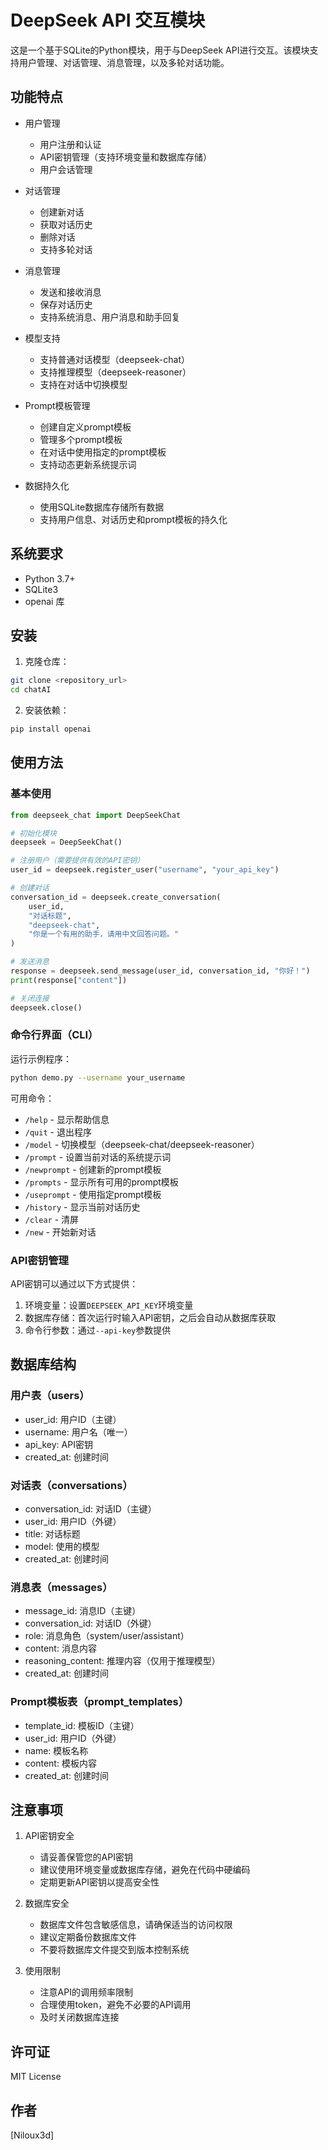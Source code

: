 # DeepSeek API 交互模块

这是一个基于SQLite的Python模块，用于与DeepSeek API进行交互。该模块支持用户管理、对话管理、消息管理，以及多轮对话功能。

## 功能特点

- 用户管理
  - 用户注册和认证
  - API密钥管理（支持环境变量和数据库存储）
  - 用户会话管理

- 对话管理
  - 创建新对话
  - 获取对话历史
  - 删除对话
  - 支持多轮对话

- 消息管理
  - 发送和接收消息
  - 保存对话历史
  - 支持系统消息、用户消息和助手回复

- 模型支持
  - 支持普通对话模型（deepseek-chat）
  - 支持推理模型（deepseek-reasoner）
  - 支持在对话中切换模型

- Prompt模板管理
  - 创建自定义prompt模板
  - 管理多个prompt模板
  - 在对话中使用指定的prompt模板
  - 支持动态更新系统提示词

- 数据持久化
  - 使用SQLite数据库存储所有数据
  - 支持用户信息、对话历史和prompt模板的持久化

## 系统要求

- Python 3.7+
- SQLite3
- openai 库

## 安装

1. 克隆仓库：
```bash
git clone <repository_url>
cd chatAI
```

2. 安装依赖：
```bash
pip install openai
```

## 使用方法

### 基本使用

```python
from deepseek_chat import DeepSeekChat

# 初始化模块
deepseek = DeepSeekChat()

# 注册用户（需要提供有效的API密钥）
user_id = deepseek.register_user("username", "your_api_key")

# 创建对话
conversation_id = deepseek.create_conversation(
    user_id, 
    "对话标题", 
    "deepseek-chat",
    "你是一个有用的助手，请用中文回答问题。"
)

# 发送消息
response = deepseek.send_message(user_id, conversation_id, "你好！")
print(response["content"])

# 关闭连接
deepseek.close()
```

### 命令行界面（CLI）

运行示例程序：
```bash
python demo.py --username your_username
```

可用命令：
- `/help` - 显示帮助信息
- `/quit` - 退出程序
- `/model` - 切换模型（deepseek-chat/deepseek-reasoner）
- `/prompt` - 设置当前对话的系统提示词
- `/newprompt` - 创建新的prompt模板
- `/prompts` - 显示所有可用的prompt模板
- `/useprompt` - 使用指定prompt模板
- `/history` - 显示当前对话历史
- `/clear` - 清屏
- `/new` - 开始新对话

### API密钥管理

API密钥可以通过以下方式提供：
1. 环境变量：设置`DEEPSEEK_API_KEY`环境变量
2. 数据库存储：首次运行时输入API密钥，之后会自动从数据库获取
3. 命令行参数：通过`--api-key`参数提供

## 数据库结构

### 用户表（users）
- user_id: 用户ID（主键）
- username: 用户名（唯一）
- api_key: API密钥
- created_at: 创建时间

### 对话表（conversations）
- conversation_id: 对话ID（主键）
- user_id: 用户ID（外键）
- title: 对话标题
- model: 使用的模型
- created_at: 创建时间

### 消息表（messages）
- message_id: 消息ID（主键）
- conversation_id: 对话ID（外键）
- role: 消息角色（system/user/assistant）
- content: 消息内容
- reasoning_content: 推理内容（仅用于推理模型）
- created_at: 创建时间

### Prompt模板表（prompt_templates）
- template_id: 模板ID（主键）
- user_id: 用户ID（外键）
- name: 模板名称
- content: 模板内容
- created_at: 创建时间

## 注意事项

1. API密钥安全
   - 请妥善保管您的API密钥
   - 建议使用环境变量或数据库存储，避免在代码中硬编码
   - 定期更新API密钥以提高安全性

2. 数据库安全
   - 数据库文件包含敏感信息，请确保适当的访问权限
   - 建议定期备份数据库文件
   - 不要将数据库文件提交到版本控制系统

3. 使用限制
   - 注意API的调用频率限制
   - 合理使用token，避免不必要的API调用
   - 及时关闭数据库连接

## 许可证

MIT License

## 作者

[Niloux3d] 